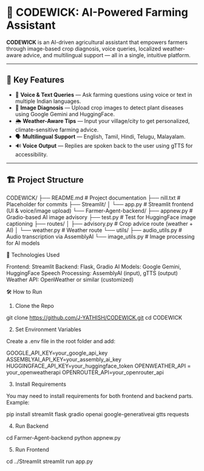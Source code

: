 # 🌱 CODEWICK: AI-Powered Farming Assistant

**CODEWICK** is an AI-driven agricultural assistant that empowers farmers through image-based crop diagnosis, voice queries, localized weather-aware advice, and multilingual support — all in a single, intuitive platform.

---

## 🚀 Key Features

- 🎤 **Voice & Text Queries** — Ask farming questions using voice or text in multiple Indian languages.
- 📸 **Image Diagnosis** — Upload crop images to detect plant diseases using Google Gemini and HuggingFace.
- 🌦️ **Weather-Aware Tips** — Input your village/city to get personalized, climate-sensitive farming advice.
- 🗣️ **Multilingual Support** — English, Tamil, Hindi, Telugu, Malayalam.
- 🔊 **Voice Output** — Replies are spoken back to the user using gTTS for accessibility.

---

## 🏗️ Project Structure


CODEWICK/
├── README.md                     # Project documentation
├── nill.txt                      # Placeholder for commits
├── Streamlit/
│   └── app.py                    # Streamlit frontend (UI & voice/image upload)
└── Farmer-Agent-backend/
    ├── appnew.py                 # Gradio-based AI image advisory
    ├── test.py                   # Test for HuggingFace image captioning
    ├── routes/
    │   ├── advisory.py           # Crop advice route (weather + AI)
    │   └── weather.py            # Weather route
    └── utils/
        ├── audio_utils.py        # Audio transcription via AssemblyAI
        └── image_utils.py        # Image processing for AI models


🧠 Technologies Used

Frontend: Streamlit
Backend: Flask, Gradio
AI Models: Google Gemini, HuggingFace
Speech Processing: AssemblyAI (input), gTTS (output)
Weather API: OpenWeather or similar (customized)

🛠️ How to Run

1. Clone the Repo

git clone https://github.com/J-YATHISH/CODEWICK.git
cd CODEWICK

2. Set Environment Variables

Create a .env file in the root folder and add:

GOOGLE_API_KEY=your_google_api_key
ASSEMBLYAI_API_KEY=your_assembly_ai_key
HUGGINGFACE_API_KEY=your_huggingface_token
OPENWEATHER_API = your_openweatherapi
OPENROUTER_API=your_openrouter_api

3. Install Requirements

You may need to install requirements for both frontend and backend parts. Example:

pip install streamlit flask gradio openai google-generativeai gtts requests

4. Run Backend

cd Farmer-Agent-backend
python appnew.py

5. Run Frontend


cd ../Streamlit
streamlit run app.py
